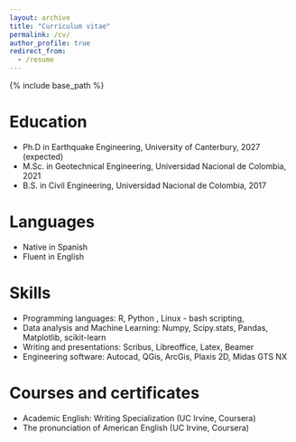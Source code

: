 ```yaml
---
layout: archive
title: "Curriculum vitae"
permalink: /cv/
author_profile: true
redirect_from:
  - /resume
---
```


{% include base_path %}

# Education

* Ph.D in Earthquake Engineering, University of Canterbury, 2027 (expected)
* M.Sc. in Geotechnical Engineering, Universidad Nacional de Colombia, 2021
* B.S. in Civil Engineering, Universidad Nacional de Colombia, 2017

<!-- Work experience
======
* Spring 2024: Academic Pages Collaborator
  * GitHub University
  * Duties includes: Updates and improvements to template
  * Supervisor: The Users

* Fall 2015: Research Assistant
  * GitHub University
  * Duties included: Merging pull requests
  * Supervisor: Professor Hub

* Summer 2015: Research Assistant
  * GitHub University
  * Duties included: Tagging issues
  * Supervisor: Professor Git -->

# Languages 

* Native in Spanish
* Fluent in English 
  
# Skills

* Programming languages: R, Python , Linux - bash scripting,
* Data analysis and Machine Learning: Numpy, Scipy.stats, Pandas, Matplotlib, scikit-learn
* Writing and presentations: Scribus, Libreoffice, Latex, Beamer
* Engineering software: Autocad, QGis, ArcGis, Plaxis 2D, Midas GTS NX

# Courses and certificates

* Academic English: Writing Specialization (UC Irvine, Coursera)
* The pronunciation of American English (UC Irvine, Coursera)

<!-- Publications
======
  <ul>{% for post in site.publications reversed %}
    {% include archive-single-cv.html %}
  {% endfor %}</ul> -->

  
<!-- Talks
======
  <ul>{% for post in site.talks reversed %}
    {% include archive-single-talk-cv.html  %}
  {% endfor %}</ul>
  
Teaching
======
  <ul>{% for post in site.teaching reversed %}
    {% include archive-single-cv.html %}
  {% endfor %}</ul>
  
Service and leadership
======
* Currently signed in to 43 different slack teams -->
